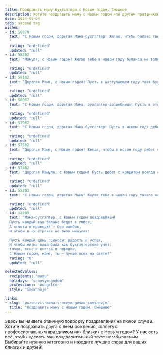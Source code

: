 ```yaml
---
title: Поздравить маму бухгалтера с Новым годом. Смешное
description: Хотите поздравить маму с Новым годом или другим праздником? Наш ИИ создаст незабываемое поздравление, а вы обязательно выделитесь среди других.  
date: 2024-09-04
tags: second tag
wishes:
- id: 58379
  text: "С Новым годом, дорогая Мама-бухгалтер! Желаю, чтобы баланс твоей жизни всегда был в плюсе, а дебет с кредитом сходились без единого перерасхода! Пусть в новом году тебя ожидают только приятные сюрпризы, а годовые отчеты будут радовать своей простотой! 😉
  "
  rating: "undefined"
  updated: "null"
- id: 58262
  text: "Мамуля, с Новым годом! Желаю тебе в новом году баланса не только в бухгалтерских отчетах, но и в жизни! Пусть все цифры складываются в твою пользу, а дебиторская задолженность превратится в сладкие подарки! 🥂🍾
  "
  rating: "undefined"
  updated: "null"
- id: 58162
  text: "Дорогая Мама, с Новым годом! Пусть в наступающем году твоя бухгалтерия будет такой же безупречной, как твой праздничный стол, а баланс – всегда в плюсе, даже если речь идет о весе! 😉
  "
  rating: "undefined"
  updated: "null"
- id: 58062
  text: "С Новым годом, дорогая Мама, бухгалтер-волшебница! Пусть в этом году твой баланс будет только положительным, а дебетовые счета ломятся от счастья! 😉🎉
  "
  rating: "undefined"
  updated: "null"
- id: 57962
  text: "С Новым годом, дорогая Мама-бухгалтер! Пусть в новом году дебет с кредитом всегда сходятся, а зарплата растет, как снежный ком! 😉🎄🎉
  "
  rating: "undefined"
  updated: "null"
- id: 57582
  text: "Дорогая Мама, с Новым годом! Желаю, чтобы в новом году дебет с кредитом всегда сходился, а баланс был только положительным! Пусть в твоей жизни будет больше радостных цифр, а не нулей в отчетности! 🎉🥂
  "
  rating: "undefined"
  updated: "null"
- id: 57482
  text: "Дорогая Мамуля, с Новым годом! Пусть дебет с кредитом всегда сходятся, а баланс радует только положительными цифрами! :) Желаю тебе в новом году  огромного потока вдохновения, чтобы ты творила финансовые чудеса! 🥂
  "
  rating: "undefined"
  updated: "null"
- id: 55303
  text: "С Новым годом, дорогая Мама! Желаю тебе в новом году такого же стабильного дохода, как твой баланс, и такого же позитивного настроения, как у твоих клиентов после налоговой отчетности! 😄
  "
  rating: "undefined"
  updated: "null"
- id: 12209
  text: "Мама-бухгалтер, с Новым годом поздравляем!
  Пусть каждый ваш баланс будет в плюсе,
  А отчеты и проводки – без ошибок,
  И чтобы в их строках не было минусов!
  
  Пусть каждый день приносит радость и успех,
  И чтобы жизнь ваша была как бухгалтерский учет:
  Точно, ясно и всегда в порядке,
  С Новым годом, мама, ты – лучше всех на свете!"
  rating: "0"
  updated: "null"

selectedValues:
  recipients: "mamu"
  holidays: "s-novym-godom"
  professions: "buhgalter"
  style: "smeshnoje"

links:
- slug: "pozdravit-mamu-s-novym-godom-smeshnoje"
  title: "Поздравить маму с Новым годом. Смешное"
---
```


Здесь вы найдете отличную подборку поздравлений на любой случай. 
Хотите поздравить друга с днём рождения, коллегу с профессиональным праздником или близких с Новым годом? У нас есть всё, чтобы сделать ваш поздравительный текст незабываемым. Выбирайте нужную категорию и находите лучшие слова для ваших близких и друзей!
